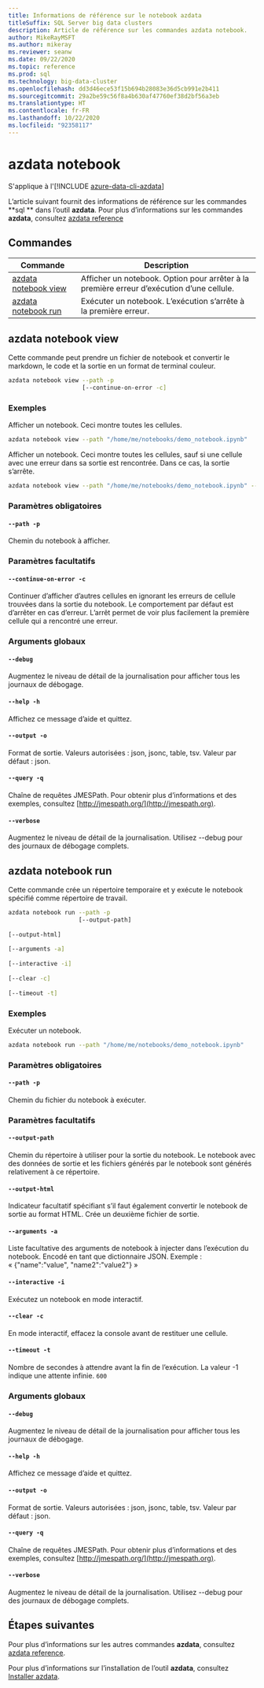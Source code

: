 ```yaml
---
title: Informations de référence sur le notebook azdata
titleSuffix: SQL Server big data clusters
description: Article de référence sur les commandes azdata notebook.
author: MikeRayMSFT
ms.author: mikeray
ms.reviewer: seanw
ms.date: 09/22/2020
ms.topic: reference
ms.prod: sql
ms.technology: big-data-cluster
ms.openlocfilehash: dd3d46ece53f15b694b28083e36d5cb991e2b411
ms.sourcegitcommit: 29a2be59c56f8a4b630af47760ef38d2bf56a3eb
ms.translationtype: HT
ms.contentlocale: fr-FR
ms.lasthandoff: 10/22/2020
ms.locfileid: "92358117"
---
```

# <a name="azdata-notebook"></a>azdata notebook

S'applique à l'[!INCLUDE [azure-data-cli-azdata](../../includes/azure-data-cli-azdata.md)]

L’article suivant fournit des informations de référence sur les commandes **sql ** dans l’outil **azdata**. Pour plus d’informations sur les commandes **azdata**, consultez [azdata reference](reference-azdata.md)

## <a name="commands"></a>Commandes

|Commande|Description|
| --- | --- |
[azdata notebook view](#azdata-notebook-view) | Afficher un notebook.  Option pour arrêter à la première erreur d’exécution d’une cellule.
[azdata notebook run](#azdata-notebook-run) | Exécuter un notebook.  L’exécution s’arrête à la première erreur.
## <a name="azdata-notebook-view"></a>azdata notebook view
Cette commande peut prendre un fichier de notebook et convertir le markdown, le code et la sortie en un format de terminal couleur.
```bash
azdata notebook view --path -p 
                     [--continue-on-error -c]
```
### <a name="examples"></a>Exemples
Afficher un notebook.  Ceci montre toutes les cellules.
```bash
azdata notebook view --path "/home/me/notebooks/demo_notebook.ipynb"
```
Afficher un notebook.  Ceci montre toutes les cellules, sauf si une cellule avec une erreur dans sa sortie est rencontrée.  Dans ce cas, la sortie s’arrête.
```bash
azdata notebook view --path "/home/me/notebooks/demo_notebook.ipynb" --stop-on-error
```
### <a name="required-parameters"></a>Paramètres obligatoires
#### `--path -p`
Chemin du notebook à afficher.
### <a name="optional-parameters"></a>Paramètres facultatifs
#### `--continue-on-error -c`
Continuer d’afficher d’autres cellules en ignorant les erreurs de cellule trouvées dans la sortie du notebook.  Le comportement par défaut est d’arrêter en cas d’erreur.  L’arrêt permet de voir plus facilement la première cellule qui a rencontré une erreur.
### <a name="global-arguments"></a>Arguments globaux
#### `--debug`
Augmentez le niveau de détail de la journalisation pour afficher tous les journaux de débogage.
#### `--help -h`
Affichez ce message d’aide et quittez.
#### `--output -o`
Format de sortie.  Valeurs autorisées : json, jsonc, table, tsv.  Valeur par défaut : json.
#### `--query -q`
Chaîne de requêtes JMESPath. Pour obtenir plus d’informations et des exemples, consultez [http://jmespath.org/](http://jmespath.org).
#### `--verbose`
Augmentez le niveau de détail de la journalisation. Utilisez --debug pour des journaux de débogage complets.
## <a name="azdata-notebook-run"></a>azdata notebook run
Cette commande crée un répertoire temporaire et y exécute le notebook spécifié comme répertoire de travail.
```bash
azdata notebook run --path -p 
                    [--output-path]  
                    
[--output-html]  
                    
[--arguments -a]  
                    
[--interactive -i]  
                    
[--clear -c]  
                    
[--timeout -t]
```
### <a name="examples"></a>Exemples
Exécuter un notebook.
```bash
azdata notebook run --path "/home/me/notebooks/demo_notebook.ipynb"
```
### <a name="required-parameters"></a>Paramètres obligatoires
#### `--path -p`
Chemin du fichier du notebook à exécuter.
### <a name="optional-parameters"></a>Paramètres facultatifs
#### `--output-path`
Chemin du répertoire à utiliser pour la sortie du notebook.  Le notebook avec des données de sortie et les fichiers générés par le notebook sont générés relativement à ce répertoire.
#### `--output-html`
Indicateur facultatif spécifiant s’il faut également convertir le notebook de sortie au format HTML.  Crée un deuxième fichier de sortie.
#### `--arguments -a`
Liste facultative des arguments de notebook à injecter dans l’exécution du notebook.  Encodé en tant que dictionnaire JSON.  Exemple : « {"name":"value", "name2":"value2"} »
#### `--interactive -i`
Exécutez un notebook en mode interactif.
#### `--clear -c`
En mode interactif, effacez la console avant de restituer une cellule.
#### `--timeout -t`
Nombre de secondes à attendre avant la fin de l’exécution. La valeur -1 indique une attente infinie.
`600`
### <a name="global-arguments"></a>Arguments globaux
#### `--debug`
Augmentez le niveau de détail de la journalisation pour afficher tous les journaux de débogage.
#### `--help -h`
Affichez ce message d’aide et quittez.
#### `--output -o`
Format de sortie.  Valeurs autorisées : json, jsonc, table, tsv.  Valeur par défaut : json.
#### `--query -q`
Chaîne de requêtes JMESPath. Pour obtenir plus d’informations et des exemples, consultez [http://jmespath.org/](http://jmespath.org).
#### `--verbose`
Augmentez le niveau de détail de la journalisation. Utilisez --debug pour des journaux de débogage complets.

## <a name="next-steps"></a>Étapes suivantes

Pour plus d’informations sur les autres commandes **azdata**, consultez [azdata reference](reference-azdata.md). 

Pour plus d’informations sur l’installation de l’outil **azdata**, consultez [Installer azdata](..\install\deploy-install-azdata.md).

